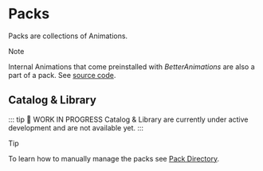 # Packs

Packs are collections of Animations.

> [!NOTE]
> Internal Animations that come preinstalled with _BetterAnimations_ are also a part of a pack.
> See [source code](https://github.com/arg0NNY/BetterAnimations/blob/main/src/packs/preinstalled.pack.json).

## Catalog & Library

::: tip 🚧 WORK IN PROGRESS
Catalog & Library are currently under active development and are not available yet.
:::

> [!TIP]
> To learn how to manually manage the packs see [Pack Directory](./pack-directory).